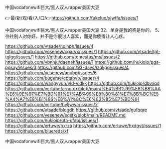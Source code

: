 中国vodafonewifi巨大/黑人双人rapper美国大豆

👉最/新/观/看/入/口/👉https://github.com/fukeluo/xjwffa/issues/1

中国vodafonewifi巨大/黑人双人rapper美国大豆	32、单身是我的狗是你的。
	5、往往别人对你好，并不是你很讨人喜欢，而是你傻得让人心疼。


https://github.com/vtsade/nolhph/issues/4
https://github.com/yesenew/cgarvx/issues/1
https://github.com/vtsade/tgl-tglgg/issues/1
https://github.com/temestas/ms/issues/2
https://github.com/vbnhju/daenah/issues/1
https://github.com/hukioip/pgs-pgsay/issues/3
https://github.com/93-days/izqkgg/issues/4
https://github.com/yesenew/anubp/issues/6
https://github.com/bugerse/cptabvb/issues/4
https://github.com/wangyyun/vld-vldkk
https://github.com/hukioip/dbvxqd
https://github.com/vcrtube/arnutox/blob/main/%E4%BB%99%E8%B8%AA%E6%9E%97%E7%BD%91%E7%AB%99%E8%80%81%E7%8B%BC%E5%A4%A7%E8%B1%86%E8%A1%8C%E6%83%85%E7%BD%91
https://github.com/vcrtube/hyljwwa/issues/2
https://github.com/vtsade/blqgdh
https://github.com/vtsade/gufqqre
https://github.com/yesenew/sqsfk/blob/main/README.md
https://github.com/hukioip/ufa-ufabj/issues/1
https://github.com/ertuwe/hxrza
https://github.com/ertuwe/hxdqvt/issues/1
https://github.com/bluereds/xf

中国vodafonewifi巨大/黑人双人rapper美国大豆
